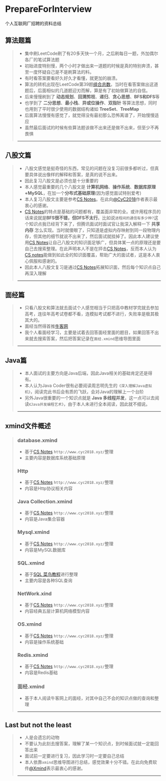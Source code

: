 # PrepareForInterview
个人互联网厂招聘的资料总结

## 算法题篇

> * 集中刷LeetCode刷了有20多天快一个月，之后刷每日一题，外加偶尔各厂的笔试算法题
> * 初始进度特别慢，两个小时才做出来一道题的时候是真的特别奔溃，甚至一度怀疑自己是不是刷算法的料。
> * 有时看答案要看好久好久才看懂，就更加的崩溃。
> * 算法的转机出现在LeetCode第39题[组合总数](https://leetcode-cn.com/problems/combination-sum/)。当时在看答案做出这道题后，后面相似的几道题迎刃而解，算是有了初始做算法的自信。
> * 后来慢慢刷到了 **动态规划**、**回溯剪枝**、**递归**、**贪心思想**、**BFS和DFS**等
> * 也学到了 **二分思想**、**最小栈**、**异或位操作**、**双指针** 等算法思想，同时也用到了平时很少使用的数据结构诸如 **TreeSet**、**TreeMap** 
> * 后面算法慢慢有感觉了，就觉得没有最初那么恐怖离谱了，开始慢慢适应
> * 虽然最后面试的时候有些算法题该做不出来还是做不出来，但至少不再畏惧
>
> ***

## 八股文篇

> * 八股文感觉是挺奇怪的东西，常见的问题在没复习前很多都听过，但真要具体说出像样的解释和答案，是真的说不出来。
> * 因此复习八股文是必须也是十分重要的
> * 本人感觉最重要的几个八股文是 **计算机网络**、**操作系统**、**数据库原理+MySQL**，在加一个**分布式基础原理**(因为感觉面试特别爱考)
> * 本人复习八股文主要是参考[CS Notes](http://www.cyc2018.xyz/)。在此向[@CyC2018](https://github.com/CyC2018)作者表示最衷心的感谢。
> * [CS Notes](http://www.cyc2018.xyz/)的特点是基础的问题都有，覆盖面非常的全。或许用程序员的话来说就是**BFS很不错，但DFS不太行**。比如说`进程间的通信有多少种?`这个知识点我已经背下来了，但腾讯面试时面试官让我深入解释一下 **共享内存** 怎么实现。当时就傻眼了，只知道是虚拟内存映射到同一段物理内存，但其他的细节就说不出来了，然后面试就挂掉了。因此本人建议使用[CS Notes](http://www.cyc2018.xyz/)让自己八股文的知识面足够广，但具体某一点的原理还是要自己去搜索整理。在此声明本人不是在抨击[CS Notes](http://www.cyc2018.xyz/)，反而本人认为[CS notes](http://www.cyc2018.xyz/)能做到如此全的知识面覆盖，帮助广大的面试者，这是本人衷心佩服和感谢的。
> * 因此本人八股文复习是通过[CS Notes](http://www.cyc2018.xyz/)拓展知识面，然后每个知识点自己再深入理解
>
> ***

## 面经篇

> * 只看八股文和算法就去面试个人感觉相当于只把高中教材学完就去参加高考，连往年高考试卷都不看，连模拟考试都不进行，失败率是极其极其大的。
> * 面经当然得首推[牛客网](https://www.nowcoder.com/)
> * 我个人看面经学习，主要是试着去回答面经里面的题目，如果回答不出来就去搜索答案，然后把答案记录在`面经.xmind`思维导图里面
>
> ***

## Java篇

> * 本人面试的主要方向是Java后端，因此Java相关的基础肯定还是得有。
> * 本人认为Java Coder很有必要阅读周志明先生的`《深入理解Java虚拟机》`，阅读完此书后会有质的飞跃，会对Java的理解上一个台阶
> * 另外Java很重要的一个知识点就是 **Java 多线程并发**，这一点可以去阅读`《Java并发编程艺术》`，由于本人未进行全本阅读，因此就不细说。
>
> ***

## xmind文件概述

> ### database.xmind
>
> * 基于[CS Notes](http://www.cyc2018.xyz/) `http://www.cyc2018.xyz/`整理
> * 主要内容是数据库系统基础原理
>
> ### Http
>
> * 基于[CS Notes](http://www.cyc2018.xyz/) `http://www.cyc2018.xyz/`整理
> * 内容是Http协议相关内容
>
> ### Java Collection.xmind
>
> * 基于[CS Notes](http://www.cyc2018.xyz/) `http://www.cyc2018.xyz/`整理
> * 内容是Java集合容器
>
> ### Mysql.xmind
>
> * 基于[CS Notes](http://www.cyc2018.xyz/) `http://www.cyc2018.xyz/`整理
> * 内容是MySQL数据库
>
> ### SQL.xmind
>
> * 基于[SQL 菜鸟教程](https://www.runoob.com/sql/sql-tutorial.html)进行整理
> * 主要内容是各种SQL查询
>
> ### NetWork.xind
>
> * 基于[CS Notes](http://www.cyc2018.xyz/) `http://www.cyc2018.xyz/`整理
> * 内容经典五层计算机网络模型内容
>
> ### OS.xmind
>
> * 基于[CS Notes](http://www.cyc2018.xyz/) `http://www.cyc2018.xyz/`整理
> * 内容是操作系统基础
>
> ### Redis.xmind
>
> * 基于[CS Notes](http://www.cyc2018.xyz/) `http://www.cyc2018.xyz/`整理
> * 内容是Redis基础
>
> ### 面经.xmind
>
> * 基于本人阅读牛客网上的面经，对其中自己不会的知识点做的查询和整理
>
> ***

## Last but not the least

> * 人是会遗忘的动物
> * 不要认为此刻去搜答案，理解了某一个知识点，到时候面试就一定能回答出来
> * 面试前一定要进行复习，因此学习时一定要自己总结
> * 本人依靠`xmind`思维导图进行总结，感觉效果十分不错。在此向免费软件[@Xmind](https://github.com/xmindltd)表示最衷心的感谢。
>
> ***